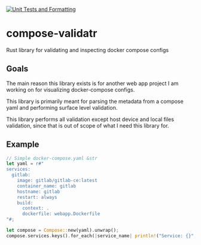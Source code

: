 [![Unit Tests and Formatting](https://github.com/dobecad/compose-validatr/actions/workflows/tests.yml/badge.svg?branch=main)](https://github.com/dobecad/compose-validatr/actions/workflows/tests.yml)

# compose-validatr

Rust library for validating and inspecting docker compose configs

## Goals

The main reason this library exists is for another web app project I am working on for visualizing docker-compose configs.

This library is primarily meant for parsing the metadata from a compose yaml and performing surface level validation.

This library performs all validation except host device and local files validation, since that is out of scope of what I need this library for.

## Example

```rust
// Simple docker-compose.yaml &str
let yaml = r#"
services:
  gitlab:
    image: gitlab/gitlab-ce:latest
    container_name: gitlab
    hostname: gitlab
    restart: always
    build:
      context: .
      dockerfile: webapp.Dockerfile
"#;

let compose = Compose::new(yaml).unwrap();
compose.services.keys().for_each(|service_name| println!("Service: {}", service_name));
```
